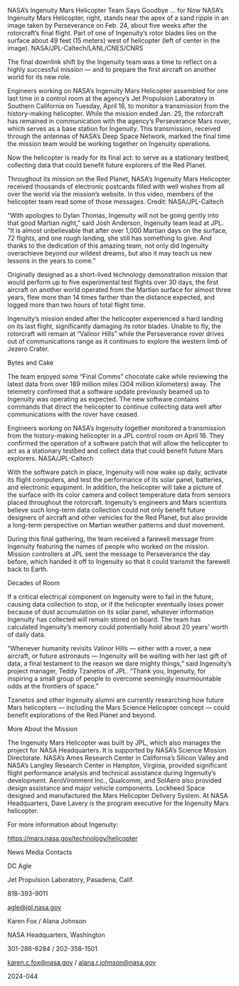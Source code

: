 NASA’s Ingenuity Mars Helicopter Team Says Goodbye … for Now 
 NASA’s Ingenuity Mars Helicopter, right, stands near the apex of a sand ripple in an image taken by Perseverance on Feb. 24, about five weeks after the rotorcraft’s final flight. Part of one of Ingenuity’s rotor blades lies on the surface about 49 feet (15 meters) west of helicopter (left of center in the image). NASA/JPL-Caltech/LANL/CNES/CNRS

The final downlink shift by the Ingenuity team was a time to reflect on a highly successful mission — and to prepare the first aircraft on another world for its new role.

Engineers working on NASA’s Ingenuity Mars Helicopter assembled for one last time in a control room at the agency’s Jet Propulsion Laboratory in Southern California on Tuesday, April 16, to monitor a transmission from the history-making helicopter. While the mission ended Jan. 25, the rotorcraft has remained in communication with the agency’s Perseverance Mars rover, which serves as a base station for Ingenuity. This transmission, received through the antennas of NASA’s Deep Space Network, marked the final time the mission team would be working together on Ingenuity operations.

Now the helicopter is ready for its final act: to serve as a stationary testbed, collecting data that could benefit future explorers of the Red Planet.

Throughout its mission on the Red Planet, NASA’s Ingenuity Mars Helicopter received thousands of electronic postcards filled with well wishes from all over the world via the mission’s website. In this video, members of the helicopter team read some of those messages. Credit: NASA/JPL-Caltech

“With apologies to Dylan Thomas, Ingenuity will not be going gently into that good Martian night,” said Josh Anderson, Ingenuity team lead at JPL. “It is almost unbelievable that after over 1,000 Martian days on the surface, 72 flights, and one rough landing, she still has something to give. And thanks to the dedication of this amazing team, not only did Ingenuity overachieve beyond our wildest dreams, but also it may teach us new lessons in the years to come.”

Originally designed as a short-lived technology demonstration mission that would perform up to five experimental test flights over 30 days, the first aircraft on another world operated from the Martian surface for almost three years, flew more than 14 times farther than the distance expected, and logged more than two hours of total flight time.

Ingenuity’s mission ended after the helicopter experienced a hard landing on its last flight, significantly damaging its rotor blades. Unable to fly, the rotorcraft will remain at “Valinor Hills” while the Perseverance rover drives out of communications range as it continues to explore the western limb of Jezero Crater.

Bytes and Cake

The team enjoyed some “Final Comms” chocolate cake while reviewing the latest data from over 189 million miles (304 million kilometers) away. The telemetry confirmed that a software update previously beamed up to Ingenuity was operating as expected. The new software contains commands that direct the helicopter to continue collecting data well after communications with the rover have ceased.

Engineers working on NASA’s Ingenuity together monitored a transmission from the history-making helicopter in a JPL control room on April 16. They confirmed the operation of a software patch that will allow the helicopter to act as a stationary testbed and collect data that could benefit future Mars explorers. NASA/JPL-Caltech

With the software patch in place, Ingenuity will now wake up daily, activate its flight computers, and test the performance of its solar panel, batteries, and electronic equipment. In addition, the helicopter will take a picture of the surface with its color camera and collect temperature data from sensors placed throughout the rotorcraft. Ingenuity’s engineers and Mars scientists believe such long-term data collection could not only benefit future designers of aircraft and other vehicles for the Red Planet, but also provide a long-term perspective on Martian weather patterns and dust movement.

During this final gathering, the team received a farewell message from Ingenuity featuring the names of people who worked on the mission. Mission controllers at JPL sent the message to Perseverance the day before, which handed it off to Ingenuity so that it could transmit the farewell back to Earth.

Decades of Room

If a critical electrical component on Ingenuity were to fail in the future, causing data collection to stop, or if the helicopter eventually loses power because of dust accumulation on its solar panel, whatever information Ingenuity has collected will remain stored on board. The team has calculated Ingenuity’s memory could potentially hold about 20 years’ worth of daily data.

“Whenever humanity revisits Valinor Hills — either with a rover, a new aircraft, or future astronauts — Ingenuity will be waiting with her last gift of data, a final testament to the reason we dare mighty things,” said Ingenuity’s project manager, Teddy Tzanetos of JPL. “Thank you, Ingenuity, for inspiring a small group of people to overcome seemingly insurmountable odds at the frontiers of space.”

Tzanetos and other Ingenuity alumni are currently researching how future Mars helicopters — including the Mars Science Helicopter concept — could benefit explorations of the Red Planet and beyond.

More About the Mission

The Ingenuity Mars Helicopter was built by JPL, which also manages the project for NASA Headquarters. It is supported by NASA’s Science Mission Directorate. NASA’s Ames Research Center in California’s Silicon Valley and NASA’s Langley Research Center in Hampton, Virginia, provided significant flight performance analysis and technical assistance during Ingenuity’s development. AeroVironment Inc., Qualcomm, and SolAero also provided design assistance and major vehicle components. Lockheed Space designed and manufactured the Mars Helicopter Delivery System. At NASA Headquarters, Dave Lavery is the program executive for the Ingenuity Mars helicopter.

For more information about Ingenuity:

https://mars.nasa.gov/technology/helicopter

News Media Contacts

DC Agle

Jet Propulsion Laboratory, Pasadena, Calif.

818-393-9011

agle@jpl.nasa.gov

Karen Fox / Alana Johnson

NASA Headquarters, Washington

301-286-6284 / 202-358-1501

karen.c.fox@nasa.gov / alana.r.johnson@nasa.gov

2024-044